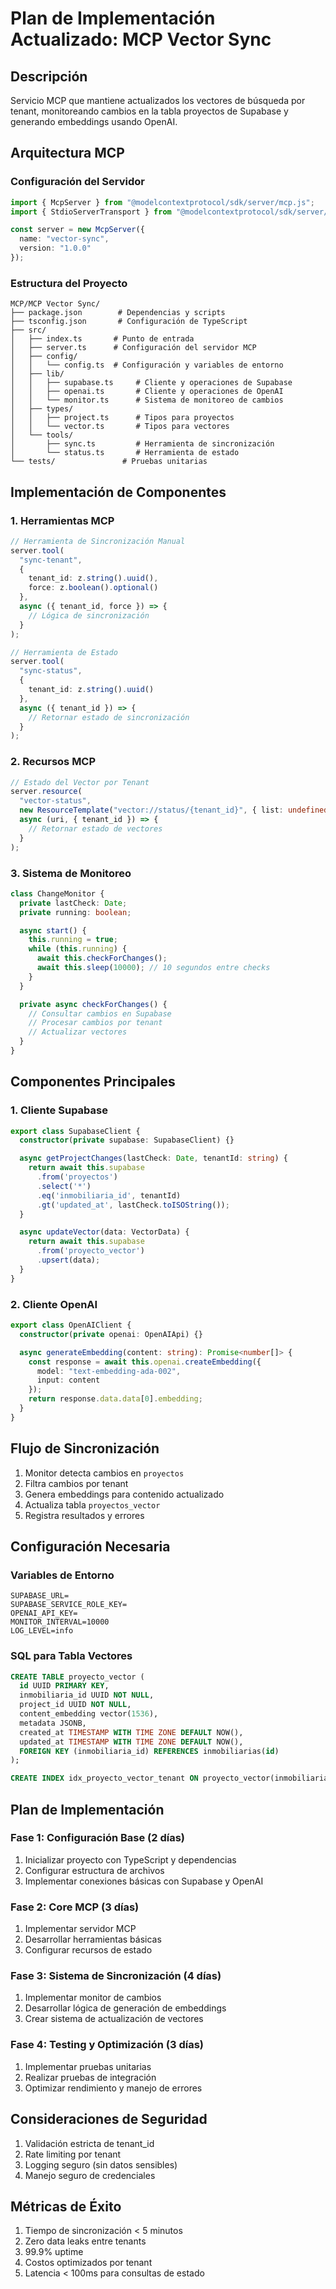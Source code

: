 # Plan de Implementación Actualizado: MCP Vector Sync

## Descripción
Servicio MCP que mantiene actualizados los vectores de búsqueda por tenant, monitoreando cambios en la tabla proyectos de Supabase y generando embeddings usando OpenAI.

## Arquitectura MCP

### Configuración del Servidor
```typescript
import { McpServer } from "@modelcontextprotocol/sdk/server/mcp.js";
import { StdioServerTransport } from "@modelcontextprotocol/sdk/server/stdio.js";

const server = new McpServer({
  name: "vector-sync",
  version: "1.0.0"
});
```

### Estructura del Proyecto
```
MCP/MCP Vector Sync/
├── package.json        # Dependencias y scripts
├── tsconfig.json       # Configuración de TypeScript
├── src/
│   ├── index.ts       # Punto de entrada
│   ├── server.ts      # Configuración del servidor MCP
│   ├── config/
│   │   └── config.ts  # Configuración y variables de entorno
│   ├── lib/
│   │   ├── supabase.ts     # Cliente y operaciones de Supabase
│   │   ├── openai.ts       # Cliente y operaciones de OpenAI
│   │   └── monitor.ts      # Sistema de monitoreo de cambios
│   ├── types/
│   │   ├── project.ts      # Tipos para proyectos
│   │   └── vector.ts       # Tipos para vectores
│   └── tools/
│       ├── sync.ts         # Herramienta de sincronización
│       └── status.ts       # Herramienta de estado
└── tests/               # Pruebas unitarias
```

## Implementación de Componentes

### 1. Herramientas MCP

```typescript
// Herramienta de Sincronización Manual
server.tool(
  "sync-tenant",
  {
    tenant_id: z.string().uuid(),
    force: z.boolean().optional()
  },
  async ({ tenant_id, force }) => {
    // Lógica de sincronización
  }
);

// Herramienta de Estado
server.tool(
  "sync-status",
  {
    tenant_id: z.string().uuid()
  },
  async ({ tenant_id }) => {
    // Retornar estado de sincronización
  }
);
```

### 2. Recursos MCP

```typescript
// Estado del Vector por Tenant
server.resource(
  "vector-status",
  new ResourceTemplate("vector://status/{tenant_id}", { list: undefined }),
  async (uri, { tenant_id }) => {
    // Retornar estado de vectores
  }
);
```

### 3. Sistema de Monitoreo

```typescript
class ChangeMonitor {
  private lastCheck: Date;
  private running: boolean;

  async start() {
    this.running = true;
    while (this.running) {
      await this.checkForChanges();
      await this.sleep(10000); // 10 segundos entre checks
    }
  }

  private async checkForChanges() {
    // Consultar cambios en Supabase
    // Procesar cambios por tenant
    // Actualizar vectores
  }
}
```

## Componentes Principales

### 1. Cliente Supabase
```typescript
export class SupabaseClient {
  constructor(private supabase: SupabaseClient) {}

  async getProjectChanges(lastCheck: Date, tenantId: string) {
    return await this.supabase
      .from('proyectos')
      .select('*')
      .eq('inmobiliaria_id', tenantId)
      .gt('updated_at', lastCheck.toISOString());
  }

  async updateVector(data: VectorData) {
    return await this.supabase
      .from('proyecto_vector')
      .upsert(data);
  }
}
```

### 2. Cliente OpenAI
```typescript
export class OpenAIClient {
  constructor(private openai: OpenAIApi) {}

  async generateEmbedding(content: string): Promise<number[]> {
    const response = await this.openai.createEmbedding({
      model: "text-embedding-ada-002",
      input: content
    });
    return response.data.data[0].embedding;
  }
}
```

## Flujo de Sincronización

1. Monitor detecta cambios en `proyectos`
2. Filtra cambios por tenant
3. Genera embeddings para contenido actualizado
4. Actualiza tabla `proyectos_vector`
5. Registra resultados y errores

## Configuración Necesaria

### Variables de Entorno
```env
SUPABASE_URL=
SUPABASE_SERVICE_ROLE_KEY=
OPENAI_API_KEY=
MONITOR_INTERVAL=10000
LOG_LEVEL=info
```

### SQL para Tabla Vectores
```sql
CREATE TABLE proyecto_vector (
  id UUID PRIMARY KEY,
  inmobiliaria_id UUID NOT NULL,
  project_id UUID NOT NULL,
  content_embedding vector(1536),
  metadata JSONB,
  created_at TIMESTAMP WITH TIME ZONE DEFAULT NOW(),
  updated_at TIMESTAMP WITH TIME ZONE DEFAULT NOW(),
  FOREIGN KEY (inmobiliaria_id) REFERENCES inmobiliarias(id)
);

CREATE INDEX idx_proyecto_vector_tenant ON proyecto_vector(inmobiliaria_id);
```

## Plan de Implementación

### Fase 1: Configuración Base (2 días)
1. Inicializar proyecto con TypeScript y dependencias
2. Configurar estructura de archivos
3. Implementar conexiones básicas con Supabase y OpenAI

### Fase 2: Core MCP (3 días)
1. Implementar servidor MCP
2. Desarrollar herramientas básicas
3. Configurar recursos de estado

### Fase 3: Sistema de Sincronización (4 días)
1. Implementar monitor de cambios
2. Desarrollar lógica de generación de embeddings
3. Crear sistema de actualización de vectores

### Fase 4: Testing y Optimización (3 días)
1. Implementar pruebas unitarias
2. Realizar pruebas de integración
3. Optimizar rendimiento y manejo de errores

## Consideraciones de Seguridad

1. Validación estricta de tenant_id
2. Rate limiting por tenant
3. Logging seguro (sin datos sensibles)
4. Manejo seguro de credenciales

## Métricas de Éxito

1. Tiempo de sincronización < 5 minutos
2. Zero data leaks entre tenants
3. 99.9% uptime
4. Costos optimizados por tenant
5. Latencia < 100ms para consultas de estado